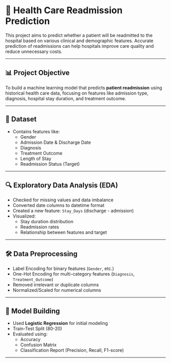 # 🏥 Health Care Readmission Prediction

This project aims to predict whether a patient will be readmitted to the hospital based on various clinical and demographic features. Accurate prediction of readmissions can help hospitals improve care quality and reduce unnecessary costs.

---

## 📊 Project Objective

To build a machine learning model that predicts **patient readmission** using historical health care data, focusing on features like admission type, diagnosis, hospital stay duration, and treatment outcome.

---

## 📁 Dataset
- Contains features like:
  - Gender
  - Admission Date & Discharge Date
  - Diagnosis
  - Treatment Outcome
  - Length of Stay
  - Readmission Status (Target)

---

## 🔍 Exploratory Data Analysis (EDA)

- Checked for missing values and data imbalance
- Converted date columns to datetime format
- Created a new feature: `Stay_Days` (discharge - admission)
- Visualized:
  - Stay duration distribution
  - Readmission rates
  - Relationship between features and target

---

## 🛠️ Data Preprocessing

- Label Encoding for binary features (`Gender`, etc.)
- One-Hot Encoding for multi-category features (`Diagnosis`, `Treatment_Outcome`)
- Removed irrelevant or duplicate columns
- Normalized/Scaled for numerical columns

---

## 🤖 Model Building

- Used **Logistic Regression** for initial modeling
- Train-Test Split (80-20)
- Evaluated using:
  - Accuracy
  - Confusion Matrix
  - Classification Report (Precision, Recall, F1-score)

---
